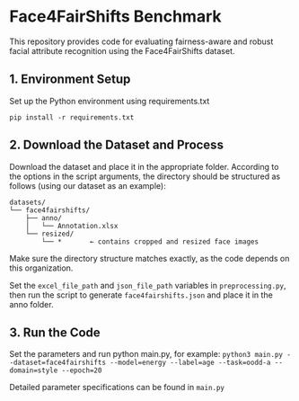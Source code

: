 # Face4FairShifts Benchmark

This repository provides code for evaluating fairness-aware and robust facial attribute recognition using the Face4FairShifts dataset.


## 1. Environment Setup

Set up the Python environment using requirements.txt

`pip install -r requirements.txt`


## 2. Download the Dataset and Process

Download the dataset and place it in the appropriate folder. According to the options in the script arguments, the directory should be structured as follows (using our dataset as an example):

```
datasets/
└── face4fairshifts/
    ├── anno/
    │   └── Annotation.xlsx
    └── resized/
        └── *       ← contains cropped and resized face images
```

Make sure the directory structure matches exactly, as the code depends on this organization.

Set the `excel_file_path` and `json_file_path` variables in `preprocessing.py`, then run the script to generate `face4fairshifts.json` and place it in the anno folder.


## 3. Run the Code
Set the parameters and run python main.py, for example:
`python3 main.py --dataset=face4fairshifts --model=energy --label=age --task=oodd-a --domain=style --epoch=20`

Detailed parameter specifications can be found in `main.py`

